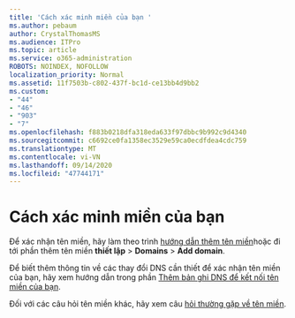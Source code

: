 ```yaml
---
title: 'Cách xác minh miền của bạn '
ms.author: pebaum
author: CrystalThomasMS
ms.audience: ITPro
ms.topic: article
ms.service: o365-administration
ROBOTS: NOINDEX, NOFOLLOW
localization_priority: Normal
ms.assetid: 11f7503b-c802-437f-bc1d-ce13bb4d9bb2
ms.custom:
- "44"
- "46"
- "903"
- "7"
ms.openlocfilehash: f883b0218dfa318eda633f97dbbc9b992c9d4340
ms.sourcegitcommit: c6692ce0fa1358ec3529e59ca0ecdfdea4cdc759
ms.translationtype: MT
ms.contentlocale: vi-VN
ms.lasthandoff: 09/14/2020
ms.locfileid: "47744171"
---
```

# <a name="how-to-verify-your-domain"></a>Cách xác minh miền của bạn

Để xác nhận tên miền, hãy làm theo trình [hướng dẫn thêm tên miền](https://portal.office.com/adminportal/home#/Domains/Wizard)hoặc đi tới phần thêm tên miền **thiết lập**  >  **Domains**  >  **Add domain**.

Để biết thêm thông tin về các thay đổi DNS cần thiết để xác nhận tên miền của bạn, hãy xem hướng dẫn trong phần [Thêm bản ghi DNS để kết nối tên miền của bạn](https://docs.microsoft.com/microsoft-365/admin/get-help-with-domains/create-dns-records-at-any-dns-hosting-provider).

Đối với các câu hỏi tên miền khác, hãy xem câu [hỏi thường gặp về tên miền](https://docs.microsoft.com/microsoft-365/admin/setup/domains-faq).
